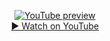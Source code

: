<p align="center">
  <a href="https://www.youtube.com/shorts/3rZHY9hG8eQ">
    <img src="https://img.youtube.com/vi/3rZHY9hG8eQ/hqdefault.jpg" alt="YouTube preview" />
  </a>
  <br/>
  <a href="https://www.youtube.com/shorts/3rZHY9hG8eQ">▶ Watch on YouTube</a>
</p>
